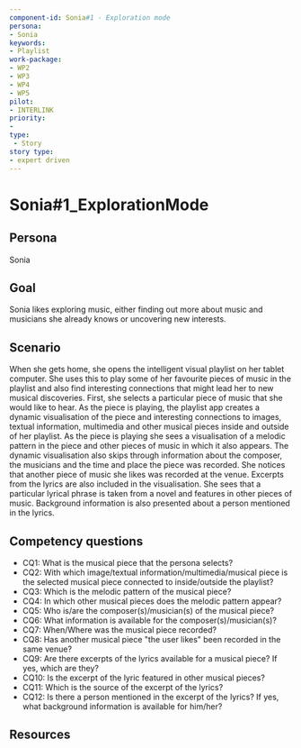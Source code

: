```yaml
---
component-id: Sonia#1 - Exploration mode
persona: 
- Sonia
keywords: 
- Playlist
work-package:
- WP2
- WP3
- WP4
- WP5
pilot:
- INTERLINK
priority:
- 
type:
 - Story
story type:
- expert driven
---
```

# Sonia#1_ExplorationMode

## Persona
Sonia

## Goal
Sonia likes exploring music, either finding out more about music and musicians she already knows or uncovering new interests.

## Scenario  
When she gets home, she opens the intelligent visual playlist on her tablet computer. She uses this to play some of her favourite pieces of music in the playlist and also find interesting connections that might lead her to new musical discoveries.  First, she selects a particular piece of music that she would like to hear. As the piece is playing, the playlist app creates a dynamic visualisation of the piece and interesting connections to images, textual information, multimedia and other musical pieces inside and outside of her playlist. As the piece is playing she sees a visualisation of a melodic pattern in the piece and other pieces of music in which it also appears. The dynamic visualisation also skips through information about the composer, the musicians and the time and place the piece was recorded. She notices that another piece of music she likes was recorded at the venue. Excerpts from the lyrics are also included in the visualisation. She sees that a particular lyrical phrase is taken from a novel and features in other pieces of music. Background information is also presented about a person mentioned in the lyrics.


## Competency questions 

- CQ1: What is the musical piece that the persona selects?
- CQ2: With which image/textual information/multimedia/musical piece is the selected musical piece connected to inside/outside the playlist?
- CQ3: Which is the melodic pattern of the musical piece?
- CQ4: In which other musical pieces does the melodic pattern appear?
- CQ5: Who is/are the composer(s)/musician(s) of the musical piece?
- CQ6: What information is available for the composer(s)/musician(s)?
- CQ7: When/Where was the musical piece recorded?
- CQ8: Has another musical piece "the user likes" been recorded in the same venue?
- CQ9: Are there excerpts of the lyrics available for a musical piece? If yes, which are they?
- CQ10: Is the excerpt of the lyric featured in other musical pieces?
- CQ11: Which is the source of the excerpt of the lyrics?
- CQ12: Is there a person mentioned in the excerpt of the lyrics? If yes, what background information is available for him/her?

## Resources

